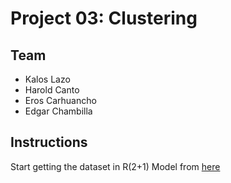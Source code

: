 # Project 03: Clustering

## Team
- Kalos Lazo
- Harold Canto
- Eros Carhuancho
- Edgar Chambilla

## Instructions
Start getting the dataset in R(2+1) Model from [here](https://drive.google.com/drive/folders/1YM6Xc5RXaMQiusxWOTkmeV4VyvpGpnHC?usp=drive_link)
